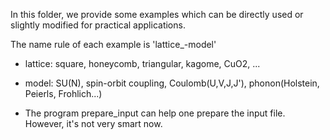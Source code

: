 In this folder, we provide some examples which can be directly used or slightly modified for practical applications. 

The name rule of each example is 'lattice_-model'
+ lattice: square, honeycomb, triangular, kagome, CuO2, ...
+ model: SU(N), spin-orbit coupling, Coulomb(U,V,J,J'), phonon(Holstein, Peierls, Frohlich...)

+ The program prepare_input can help one prepare the input file. However, it's not very smart now.
